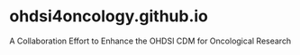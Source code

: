 # ohdsi4oncology.github.io
A Collaboration Effort to Enhance the OHDSI CDM for Oncological Research
